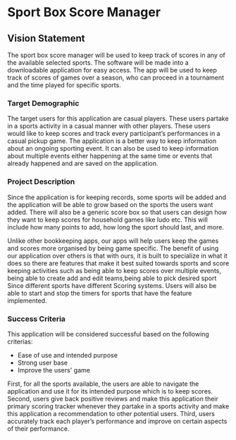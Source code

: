 # Sport Box Score Manager

## Vision Statement
The sport box score manager will be used to keep track of scores in any of the available selected sports. The software will be made into a downloadable application for easy access. The app will be used to keep track of scores of games over a season, who can proceed in a tournament and the time played for specific sports.

### Target Demographic
The target users for this application are casual players. These users partake in a sports activity in a casual manner with other players. These users would like to keep scores and track every participant’s performances in a casual pickup game. The application is a better way to keep information about an ongoing sporting event. It can also be used to keep information about multiple events either happening at the same time or events that already happened and are saved on the application.

### Project Description
Since the application is for keeping records, some sports will be added and the application will be able to grow based on the sports the users want added. There will also be a generic score box so that users can design how they want to keep scores for household games like ludo etc. This will include how many points to add, how long the sport should last, and more.

Unlike other bookkeeping apps, our apps will help users keep the games and scores more organised by being game specific. 
The benefit of using our application over others is that with ours, it is built to specialize in what it does so there are features that make it best suited towards sports and score keeping activities such as being able to keep scores over multiple events, being able to create add and edit teams,being able to pick desired sport Since different sports have different Scoring systems. Users will also be able to start and stop the timers for sports that have the feature implemented.

### Success Criteria
This application will be considered successful based on the following criterias:

- Ease of use and intended purpose
- Strong user base
- Improve the users' game

First, for all the sports available, the users are able to navigate the application and use it for its intended purpose which is to keep scores. Second, users give back positive reviews and make this application their primary scoring tracker whenever they partake in a sports activity and make this application a recommendation to other potential users. Third, users accurately track each player’s performance and improve on certain aspects of their performance.

